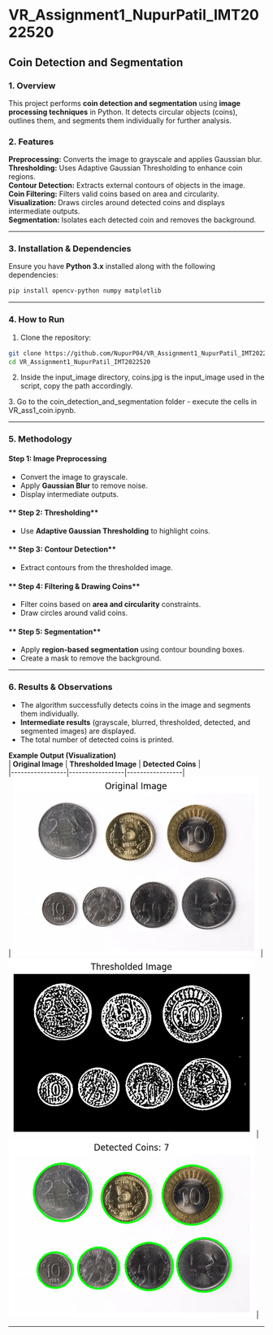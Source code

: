 
# **VR_Assignment1_NupurPatil_IMT2022520**  
## **Coin Detection and Segmentation**  

### **1. Overview**  
This project performs **coin detection and segmentation** using **image processing techniques** in Python. It detects circular objects (coins), outlines them, and segments them individually for further analysis.  

### **2. Features**  
 **Preprocessing:** Converts the image to grayscale and applies Gaussian blur.  
 **Thresholding:** Uses Adaptive Gaussian Thresholding to enhance coin regions.  
 **Contour Detection:** Extracts external contours of objects in the image.  
 **Coin Filtering:** Filters valid coins based on area and circularity.  
 **Visualization:** Draws circles around detected coins and displays intermediate outputs.  
 **Segmentation:** Isolates each detected coin and removes the background.  

---

### **3. Installation & Dependencies**  
Ensure you have **Python 3.x** installed along with the following dependencies:  
```bash
pip install opencv-python numpy matplotlib
```

---

### **4. How to Run**  
1. Clone the repository:  
```bash
git clone https://github.com/NupurP04/VR_Assignment1_NupurPatil_IMT2022520.git  
cd VR_Assignment1_NupurPatil_IMT2022520
```

2. Inside the input_image directory, coins.jpg is the input_image used in the script, copy the path accordingly.  

3️. Go to the coin_detection_and_segmentation folder - execute the cells in VR_ass1_coin.ipynb. 

---

### **5. Methodology**  
####  Step 1: Image Preprocessing  
- Convert the image to grayscale.  
- Apply **Gaussian Blur** to remove noise.  
- Display intermediate outputs.  

#### ** Step 2: Thresholding**  
- Use **Adaptive Gaussian Thresholding** to highlight coins.  

#### ** Step 3: Contour Detection**  
- Extract contours from the thresholded image.  

#### ** Step 4: Filtering & Drawing Coins**  
- Filter coins based on **area and circularity** constraints.  
- Draw circles around valid coins.  

#### ** Step 5: Segmentation**  
- Apply **region-based segmentation** using contour bounding boxes.  
- Create a mask to remove the background.  

---

### **6. Results & Observations**  
- The algorithm successfully detects coins in the image and segments them individually.  
- **Intermediate results** (grayscale, blurred, thresholded, detected, and segmented images) are displayed.  
- The total number of detected coins is printed.  

**Example Output (Visualization)**  
| **Original Image** | **Thresholded Image** | **Detected Coins** |  
|-----------------|-----------------|-----------------|  
| ![Original](coin_detection_and_segmentation/output_images/original_image.png) | ![Thresholded](coin_detection_and_segmentation/output_images/thresholded_image.png) | ![Detected](coin_detection_and_segmentation/output_images/detected_coin_border_image.png) |  

---


